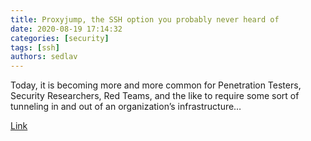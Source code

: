 ```yaml
---
title: Proxyjump, the SSH option you probably never heard of 
date: 2020-08-19 17:14:32
categories: [security]
tags: [ssh]
authors: sedlav
---
```


Today, it is becoming more and more common for Penetration Testers, Security Researchers, Red Teams, and the like to require some sort of tunneling in and out of an organization’s infrastructure…

[Link](https://medium.com/maverislabs/proxyjump-the-ssh-option-you-probably-never-heard-of-2d7e41d43464)
